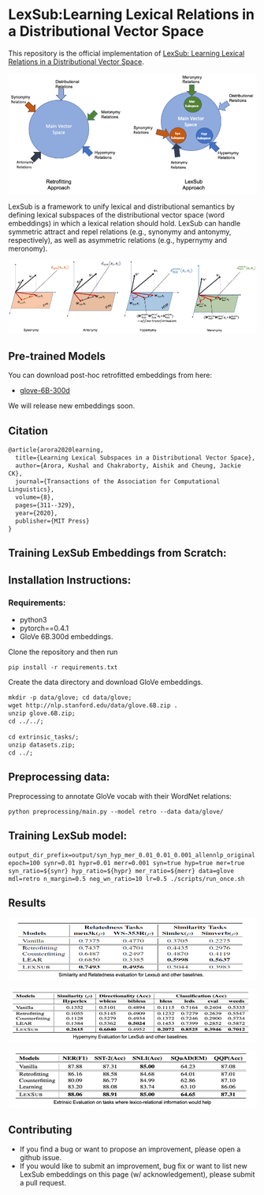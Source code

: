 # LexSub:Learning Lexical Relations in a Distributional Vector Space

This repository is the official implementation of [LexSub: Learning Lexical Relations in a Distributional Vector Space](https://www.mitpressjournals.org/doi/full/10.1162/tacl_a_00316).



 ![LexSub vs Retrofitting Approaches ](img/Concept.png "LexSub Approach" ) 

LexSub is a framework to unify lexical and distributional semantics by defining lexical subspaces of the distributional vector space (word embeddings) in which a lexical relation should hold. LexSub can handle symmetric attract and repel relations (e.g., synonymy and antonymy, respectively), as well as asymmetric relations (e.g., hypernymy and meronomy).
 
 ![LexSub Subspaces ](img/subspaces_combined.png "LexSub Subspaces" ) 


## Pre-trained Models
You can download post-hoc retrofitted embeddings from here:
* [glove-6B-300d](http://)

We will release new embeddings soon.
## Citation
```
@article{arora2020learning,
  title={Learning Lexical Subspaces in a Distributional Vector Space},
  author={Arora, Kushal and Chakraborty, Aishik and Cheung, Jackie CK},
  journal={Transactions of the Association for Computational Linguistics},
  volume={8},
  pages={311--329},
  year={2020},
  publisher={MIT Press}
}
```

## Training LexSub Embeddings from Scratch:

## Installation Instructions:

### Requirements:
* python3
* pytorch==0.4.1
* GloVe 6B.300d embeddings.

Clone the repository and then run
```
pip install -r requirements.txt
```
Create the data directory and download GloVe embeddings.
```
mkdir -p data/glove; cd data/glove;
wget http://nlp.stanford.edu/data/glove.6B.zip .
unzip glove.6B.zip;
cd ../../;

cd extrinsic_tasks/;
unzip datasets.zip;
cd ../;
```

## Preprocessing data:
Preprocessing to annotate GloVe vocab with their WordNet relations:
```
python preprocessing/main.py --model retro --data data/glove/
```

## Training LexSub model:
```
output_dir_prefix=output/syn_hyp_mer_0.01_0.01_0.001_allennlp_original epoch=100 synr=0.01 hypr=0.01 merr=0.001 syn=true hyp=true mer=true syn_ratio=${synr} hyp_ratio=${hypr} mer_ratio=${merr} data=glove mdl=retro n_margin=0.5 neg_wn_ratio=10 lr=0.5 ./scripts/run_once.sh 

```


## Results
 ![Similarity and Relatedness Results ](img/similarity_relatedness.png "Similarity and Relatedness Results" ) 

 ![Hyerpnymy Results ](img/hypernymy_evaluation.png "Hypernymy Results" ) 

 ![Extrinsic Task Results ](img/extrinsic_results.png "Extrinsic Task Results" ) 

## Contributing
* If you find a bug or want to propose an improvement, please open a github issue.
* If you would like to submit an improvement, bug fix or want to list new LexSub embeddings on this page (w/ acknowledgement), please submit a pull request.
